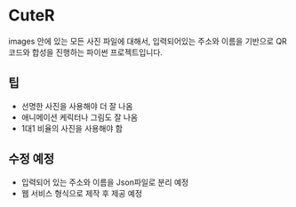 # CuteR

images 안에 있는 모든 사진 파일에 대해서, 입력되어있는 주소와 이름을 기반으로 QR코드와 합성을 진행하는 파이썬 프로젝트입니다.

## 팁
- 선명한 사진을 사용해야 더 잘 나옴
- 애니메이션 케릭터나 그림도 잘 나옴
- 1대1 비율의 사진을 사용해야 함

## 수정 예정
- 입력되어 있는 주소와 이름을 Json파일로 분리 예정
- 웹 서비스 형식으로 제작 후 제공 예정